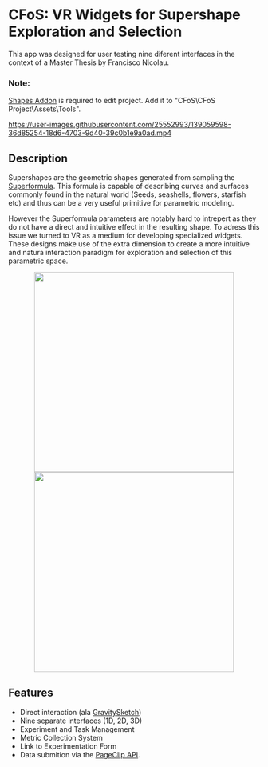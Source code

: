 # CFoS: VR Widgets for Supershape Exploration and Selection

This app was designed for user testing nine diferent interfaces in the context of a Master Thesis by Francisco Nicolau.

### Note:
[Shapes Addon](https://assetstore.unity.com/packages/tools/particles-effects/shapes-173167) is required to edit project. Add it to "CFoS\CFoS Project\Assets\Tools".

https://user-images.githubusercontent.com/25552993/139059598-36d85254-18d6-4703-9d40-39c0b1e9a0ad.mp4

## Description
Supershapes are the geometric shapes generated from sampling the [Superformula](https://en.wikipedia.org/wiki/Superformula).
This formula is capable of describing curves and surfaces commonly found in the natural world (Seeds, seashells, flowers, starfish etc) and thus can be a very useful primitive for parametric modeling.

However the Superformula parameters are notably hard to intrepert as they do not have a direct and intuitive effect in the resulting shape. To adress this issue we turned to VR as a medium for developing specialized widgets. These designs make use of the extra dimension to create a more intuitive and natura interaction paradigm for exploration and selection of this parametric space. 

<div align="center">
<img src="https://user-images.githubusercontent.com/25552993/139056084-d0a75a86-06f2-465b-b222-4d7753e8053c.png" width="400"> 
<img src="https://user-images.githubusercontent.com/25552993/139056074-b251d550-6de1-4775-850c-f0c53a9352bc.png" width="400">
</div>

## Features
* Direct interaction (ala [GravitySketch](https://www.gravitysketch.com/))
* Nine separate interfaces (1D, 2D, 3D)
* Experiment and Task Management  
* Metric Collection System
* Link to Experimentation Form
* Data submition via the [PageClip API](https://pageclip.co/). 
